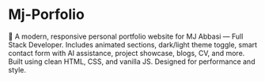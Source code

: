 # Mj-Porfolio
🎨 A modern, responsive personal portfolio website for MJ Abbasi — Full Stack Developer. Includes animated sections, dark/light theme toggle, smart contact form with AI assistance, project showcase, blogs, CV, and more. Built using clean HTML, CSS, and vanilla JS. Designed for performance and style.
